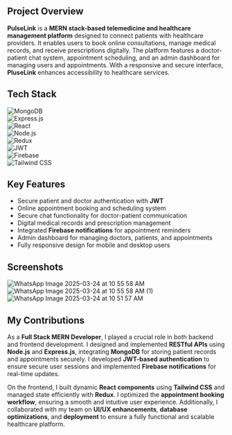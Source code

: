## Project Overview  
**PulseLink** is a **MERN stack-based telemedicine and healthcare management platform** designed to connect patients with healthcare providers. It enables users to book online consultations, manage medical records, and receive prescriptions digitally. The platform features a doctor-patient chat system, appointment scheduling, and an admin dashboard for managing users and appointments. With a responsive and secure interface, **PluseLink** enhances accessibility to healthcare services.  

## Tech Stack  
![MongoDB](https://img.shields.io/badge/MongoDB-47A248?style=for-the-badge&logo=mongodb&logoColor=white)  
![Express.js](https://img.shields.io/badge/Express.js-000000?style=for-the-badge&logo=express&logoColor=white)  
![React](https://img.shields.io/badge/React-61DAFB?style=for-the-badge&logo=react&logoColor=white)  
![Node.js](https://img.shields.io/badge/Node.js-339933?style=for-the-badge&logo=node.js&logoColor=white)  
![Redux](https://img.shields.io/badge/Redux-764ABC?style=for-the-badge&logo=redux&logoColor=white)  
![JWT](https://img.shields.io/badge/JWT-black?style=for-the-badge&logo=JSON%20web%20tokens)  
![Firebase](https://img.shields.io/badge/Firebase-FFCA28?style=for-the-badge&logo=firebase&logoColor=black)  
![Tailwind CSS](https://img.shields.io/badge/Tailwind_CSS-38B2AC?style=for-the-badge&logo=tailwind-css&logoColor=white)  

## Key Features  
- Secure patient and doctor authentication with **JWT**  
- Online appointment booking and scheduling system  
- Secure chat functionality for doctor-patient communication  
- Digital medical records and prescription management  
- Integrated **Firebase notifications** for appointment reminders  
- Admin dashboard for managing doctors, patients, and appointments  
- Fully responsive design for mobile and desktop users

## Screenshots
![WhatsApp Image 2025-03-24 at 10 55 58 AM](https://github.com/user-attachments/assets/d34f28af-a4eb-4bae-8908-389a0cfc6620)
![WhatsApp Image 2025-03-24 at 10 55 58 AM (1)](https://github.com/user-attachments/assets/1626ba47-038d-4153-8be9-d571fe4b2187)
![WhatsApp Image 2025-03-24 at 10 51 57 AM](https://github.com/user-attachments/assets/1dcfe397-c540-437e-8eba-bb2de8e15a3b)

## My Contributions  
As a **Full Stack MERN Developer**, I played a crucial role in both backend and frontend development. I designed and implemented **RESTful APIs** using **Node.js** and **Express.js**, integrating **MongoDB** for storing patient records and appointments securely. I developed **JWT-based authentication** to ensure secure user sessions and implemented **Firebase notifications** for real-time updates.  

On the frontend, I built dynamic **React components** using **Tailwind CSS** and managed state efficiently with **Redux**. I optimized the **appointment booking workflow**, ensuring a smooth and intuitive user experience. Additionally, I collaborated with my team on **UI/UX enhancements**, **database optimizations**, and **deployment** to ensure a fully functional and scalable healthcare platform.  
